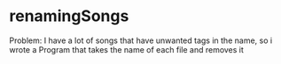 # renamingSongs
 Problem: I have a lot of songs that have unwanted tags in the name,
 so i wrote a Program that takes the name of each file and removes it 
